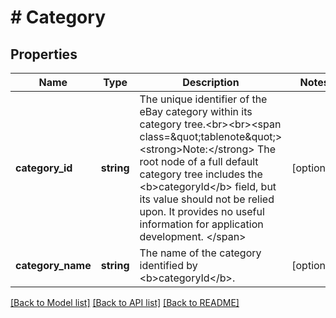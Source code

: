 # # Category

## Properties

Name | Type | Description | Notes
------------ | ------------- | ------------- | -------------
**category_id** | **string** | The unique identifier of the eBay category within its category tree.&lt;br&gt;&lt;br&gt;&lt;span class&#x3D;\&quot;tablenote\&quot;&gt; &lt;strong&gt;Note:&lt;/strong&gt; The root node of a full default category tree includes the &lt;b&gt;categoryId&lt;/b&gt; field, but its value should not be relied upon. It provides no useful information for application development. &lt;/span&gt; | [optional]
**category_name** | **string** | The name of the category identified by &lt;b&gt;categoryId&lt;/b&gt;. | [optional]

[[Back to Model list]](../../README.md#models) [[Back to API list]](../../README.md#endpoints) [[Back to README]](../../README.md)
